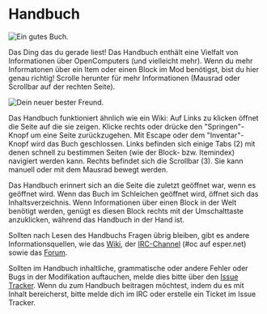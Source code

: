 # Handbuch

![Ein gutes Buch.](oredict:oc:manual)

Das Ding das du gerade liest! Das Handbuch enthält eine Vielfalt von Informationen über OpenComputers (und vielleicht mehr). Wenn du mehr Informatonen über ein Item oder einen Block im Mod benötigst, bist du hier genau richtig! Scrolle herunter für mehr Informationen (Mausrad oder Scrollbar auf der rechten Seite).

![Dein neuer bester Freund.](opencomputers:doc/img/manual.png)

Das Handbuch funktioniert ähnlich wie ein Wiki: Auf Links zu klicken öffnet die Seite auf die sie zeigen. Klicke rechts oder drücke den "Springen"-Knopf um eine Seite zurückzugehen. Mit Escape oder dem "Inventar"-Knopf wird das Buch geschlossen. Links befinden sich einige Tabs (2) mit denen schnell zu bestimmen Seiten (wie der Block- bzw. Itemindex) navigiert werden kann. Rechts befindet sich die Scrollbar (3). Sie kann manuell oder mit dem Mausrad bewegt werden.

Das Handbuch erinnert sich an die Seite die zuletzt geöffnet war, wenn es geöffnet wird. Wenn das Buch im Schleichen geöffnet wird, öffnet sich das Inhaltsverzeichnis. Wenn Informationen über einen Block in der Welt benötigt werden, genügt es diesen Block rechts mit der Umschalttaste anzuklicken, während das Handbuch in der Hand ist.

Sollten nach Lesen des Handbuchs Fragen übrig bleiben, gibt es andere Informationsquellen, wie das [Wiki](http://ocdoc.ci.li), der [IRC-Channel](http://webchat.esper.net/?channels=#oc) (#oc auf esper.net) sowie das [Forum](http://oc.cil.li).

Sollten im Handbuch inhaltliche, grammatische oder andere Fehler oder Bugs in der Modifikation auftauchen, melde dies bitte über den [Issue Tracker](https://github.com/MightyPirates/OpenComputers/issues). Wenn du zum Handbuch beitragen möchtest, indem du es mit Inhalt bereicherst, bitte melde dich im IRC oder erstelle ein Ticket im Issue Tracker.
